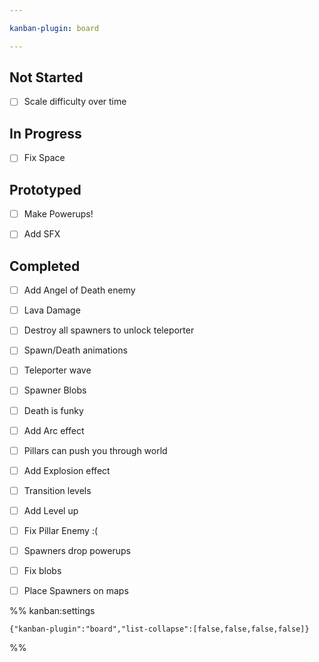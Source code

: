 ```yaml
---

kanban-plugin: board

---
```


## Not Started

- [ ] Scale difficulty over time


## In Progress

- [ ] Fix Space


## Prototyped

- [ ] Make Powerups!
- [ ] Add SFX


## Completed

- [ ] Add Angel of Death enemy
- [ ] Lava Damage
- [ ] Destroy all spawners to unlock teleporter
- [ ] Spawn/Death animations
- [ ] Teleporter wave
- [ ] Spawner Blobs
- [ ] Death is funky
- [ ] Add Arc effect
- [ ] Pillars can push you through world
- [ ] Add Explosion effect
- [ ] Transition levels
- [ ] Add Level up
- [ ] Fix Pillar Enemy :(
- [ ] Spawners drop powerups
- [ ] Fix blobs
- [ ] Place Spawners on maps




%% kanban:settings
```
{"kanban-plugin":"board","list-collapse":[false,false,false,false]}
```
%%